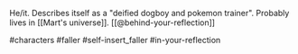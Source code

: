 He/it. Describes itself as a "deified dogboy and pokemon trainer". Probably lives in [[Mart's universe]]. [[@behind-your-reflection]]

#characters #faller #self-insert_faller #in-your-reflection